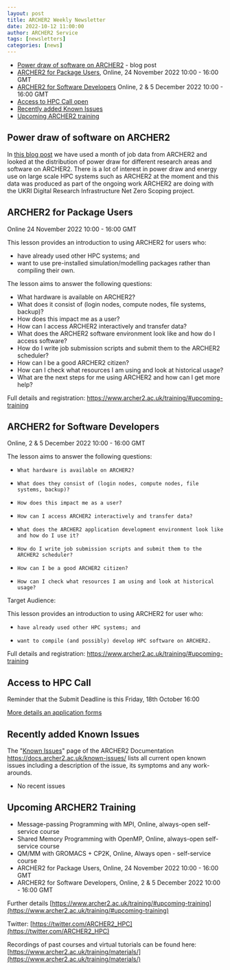 ```yaml
---
layout: post
title: ARCHER2 Weekly Newsletter
date: 2022-10-12 11:00:00
author: ARCHER2 Service
tags: [newsletters] 
categories: [news]
---
```



- [Power draw of software on ARCHER2](#power-draw-of-software-on-archer2) - blog post
- [ARCHER2 for Package Users](#archer2-for-package-users), Online, 24 November 2022 10:00 - 16:00 GMT 
- [ARCHER2 for Software Developers](#archer2-for-software-developers) Online, 2 & 5 December 2022 10:00 - 16:00 GMT
- [Access to HPC Call open](#access-to-hpc-call)
- [Recently added Known Issues](#recently-added-known-issues)
- [Upcoming ARCHER2 training](#upcoming-archer2-training)

<!--more-->
 

## Power draw of software on ARCHER2

In [this blog post](../..//news/2022/10/10/ARCHER2CodePowerRSE.html) we have used a month of job data from ARCHER2 and looked at the distribution of power draw for different research areas and software on ARCHER2. There is a lot of interest in power draw and energy use on large scale HPC systems such as ARCHER2 at the moment and this data was produced as part of the ongoing work ARCHER2 are doing with the UKRI Digital Research Infrastructure Net Zero Scoping project.



## ARCHER2 for Package Users 	

Online 	24 November 2022 10:00 - 16:00 GMT 

This lesson provides an introduction to using ARCHER2 for users who:

- have already used other HPC systems; and
- want to use pre-installed simulation/modelling packages rather than compiling their own.

The lesson aims to answer the following questions:

- What hardware is available on ARCHER2?
- What does it consist of (login nodes, compute nodes, file systems, backup)?
- How does this impact me as a user?
- How can I access ARCHER2 interactively and transfer data?
- What does the ARCHER2 software environment look like and how do I access software?
- How do I write job submission scripts and submit them to the ARCHER2 scheduler?
- How can I be a good ARCHER2 citizen?
- How can I check what resources I am using and look at historical usage?
- What are the next steps for me using ARCHER2 and how can I get more help?

Full details and registration: <https://www.archer2.ac.uk/training/#upcoming-training>


## ARCHER2 for Software Developers

Online, 2 & 5 December 2022 10:00 - 16:00 GMT 

The lesson aims to answer the following questions:

-     What hardware is available on ARCHER2?
-     What does they consist of (login nodes, compute nodes, file systems, backup)?
-     How does this impact me as a user?
-     How can I access ARCHER2 interactively and transfer data?
-     What does the ARCHER2 application development environment look like and how do I use it?
-     How do I write job submission scripts and submit them to the ARCHER2 scheduler?
-     How can I be a good ARCHER2 citizen?
-     How can I check what resources I am using and look at historical usage?

Target Audience:

This lesson provides an introduction to using ARCHER2 for user who:

-     have already used other HPC systems; and
-     want to compile (and possibly) develop HPC software on ARCHER2.
	
Full details and registration: https://www.archer2.ac.uk/training/#upcoming-training


## Access to HPC Call 

Reminder that the Submit Deadline is this Friday, 18th October 16:00

[More details an application forms](https://www.archer2.ac.uk/support-access/access#calls-for-archer2-time-only)





## Recently added Known Issues
 
The "[Known Issues](https://docs.archer2.ac.uk/known-issues/)" page of the ARCHER2 Documentation
<https://docs.archer2.ac.uk/known-issues/>
lists all current open known issues including a description of the issue, its symptoms and any work-arounds.

- No recent issues


## Upcoming ARCHER2 Training

- Message-passing Programming with MPI, Online, always-open self-service course
- Shared Memory Programming with OpenMP, Online, always-open self-service course
- QM/MM with GROMACS + CP2K, Online, Always open - self-service course
- ARCHER2 for Package Users, Online, 24 November 2022 10:00 - 16:00 GMT 
- ARCHER2 for Software Developers, Online, 2 & 5 December 2022 10:00 - 16:00 GMT 



Further details [https://www.archer2.ac.uk/training/#upcoming-training](https://www.archer2.ac.uk/training/#upcoming-training)


Twitter: [https://twitter.com/ARCHER2_HPC](https://twitter.com/ARCHER2_HPC)

Recordings of past courses and virtual tutorials can be found here: [https://www.archer2.ac.uk/training/materials/](https://www.archer2.ac.uk/training/materials/)

